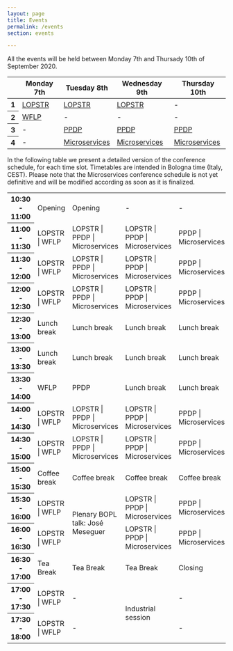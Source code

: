 ```yaml
---
layout: page
title: Events
permalink: /events
section: events

---
```


All the events will be held between Monday 7th and Thursady 10th of September 2020.

<table class="table table-responsive-sm table-hover text-center">
    <thead>
        <tr>
            <th scope="row"></th>
            <th scope="col">Monday 7th</th>
            <th scope="col">Tuesday 8th</th>
            <th scope="col">Wednesday 9th</th>
            <th scope="col">Thursday 10th</th>
        </tr>
    </thead>
    <tbody>
        <tr>
            <th scope="row">1</th>
            <td><a href="https://nms.kcl.ac.uk/maribel.fernandez/LOPSTR2020/">LOPSTR</a></td>
            <td><a href="https://nms.kcl.ac.uk/maribel.fernandez/LOPSTR2020/">LOPSTR</a></td>
            <td><a href="https://nms.kcl.ac.uk/maribel.fernandez/LOPSTR2020/">LOPSTR</a></td>
            <td>-</td>
        </tr>
        <tr>
            <th scope="row">2</th>
            <td><a href="http://helm.cs.unibo.it/wflp2020/">WFLP</a></td>
            <td>-</td>
            <td>-</td>
            <td>-</td>
        </tr>
        <tr>
            <th scope="row">3</th>
            <td>-</td>
            <td><a href="http://www.cse.chalmers.se/~abela/ppdp20/">PPDP</a></td>
            <td><a href="http://www.cse.chalmers.se/~abela/ppdp20/">PPDP</a></td>
            <td><a href="http://www.cse.chalmers.se/~abela/ppdp20/">PPDP</a></td>
        </tr>
        <tr>
            <th scope="row">4</th>
            <td>-</td>
            <td><a href="https://www.conf-micro.services/2020/">Microservices</a></td>
            <td><a href="https://www.conf-micro.services/2020/">Microservices</a></td>
            <td><a href="https://www.conf-micro.services/2020/">Microservices</a></td>
        </tr>
    </tbody>
</table>

<p>
    In the following table we present a detailed version of the conference schedule, for each time slot.
    Timetables are intended in Bologna time (Italy, CEST).
    <span class="alert">
        Please note that the Microservices conference schedule is not yet definitive and will be modified according as
        soon as it is finalized.
    </span>
</p>

<table class="table table-responsive-sm table-hover text-center">
    <tbody>
        <tr>
            <th scope="row">10:30 - 11:00</td>
            <td>Opening</td>
            <td>Opening</td>
            <td>-</td>
            <td>-</td>
        </tr>
        <tr>
            <th scope="row">11:00 - 11:30</th>
            <td>LOPSTR | WFLP</td>
            <td>LOPSTR | PPDP | Microservices</td>
            <td>LOPSTR | PPDP | Microservices</td>
            <td>PPDP | Microservices</td>
        </tr>
        <tr>
            <th scope="row">11:30 - 12:00</th>
            <td>LOPSTR | WFLP</td>
            <td>LOPSTR | PPDP | Microservices</td>
            <td>LOPSTR | PPDP | Microservices</td>
            <td>PPDP | Microservices</td>
        </tr>
        <tr>
            <th scope="row">12:00 - 12:30</th>
            <td>LOPSTR | WFLP</td>
            <td>LOPSTR | PPDP | Microservices</td>
            <td>LOPSTR | PPDP | Microservices</td>
            <td>PPDP | Microservices</td>
        </tr>
        <tr>
            <th scope="row">12:30 - 13:00</th>
            <td>Lunch break</td>
            <td>Lunch break</td>
            <td>Lunch break</td>
            <td>Lunch break</td>
        </tr>
        <tr>
            <th scope="row">13:00 - 13:30</th>
            <td>Lunch break</td>
            <td>Lunch break</td>
            <td>Lunch break</td>
            <td>Lunch break</td>
        </tr>
        <tr>
            <th scope="row">13:30 - 14:00</th>
            <td>WFLP</td>
            <td>PPDP</td>
            <td>Lunch break</td>
            <td>Lunch break</td>
        </tr>
        <tr>
            <th scope="row">14:00 - 14:30</th>
            <td>LOPSTR | WFLP</td>
            <td>LOPSTR | PPDP | Microservices</td>
            <td>LOPSTR | PPDP | Microservices</td>
            <td>PPDP | Microservices</td>
        </tr>
        <tr>
            <th scope="row">14:30 - 15:00</th>
            <td>LOPSTR | WFLP</td>
            <td>LOPSTR | PPDP | Microservices</td>
            <td>LOPSTR | PPDP | Microservices</td>
            <td>PPDP | Microservices</td>
        </tr>
        <tr>
            <th scope="row">15:00 - 15:30</th>
            <td>Coffee break</td>
            <td>Coffee break</td>
            <td>Coffee break</td>
            <td>Coffee break</td>
        </tr>
        <tr>
            <th scope="row">15:30 - 16:00</th>
            <td>LOPSTR | WFLP</td>
            <td rowspan="2">Plenary BOPL talk: José Meseguer</td>
            <td>LOPSTR | PPDP | Microservices</td>
            <td>PPDP | Microservices</td>
        </tr>
        <tr>
            <th scope="row">16:00 - 16:30</th>
            <td>LOPSTR | WFLP</td>
            <td>LOPSTR | PPDP | Microservices</td>
            <td>PPDP | Microservices</td>
            <td>-</td>
        </tr>
        <tr>
            <th scope="row">16:30 - 17:00</th>
            <td> Tea Break </td>
            <td> Tea Break</td>
            <td> Tea Break</td>
            <td>Closing</td>
        </tr>
        <tr>
            <th scope="row">17:00 - 17:30</th>
            <td>LOPSTR | WFLP</td>
            <td>-</td>
            <td rowspan="2">Industrial session</td>
            <td>-</td>
        </tr>
        <tr>
            <th scope="row">17:30 - 18:00</th>
            <td>LOPSTR | WFLP</td>
            <td>-</td>
            <td>-</td>
            <td>-</td>
        </tr>
    </tbody>
</table>